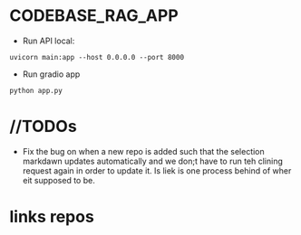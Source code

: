 # CODEBASE_RAG_APP

- Run API local:

```
uvicorn main:app --host 0.0.0.0 --port 8000

```

- Run gradio app

```
python app.py

```

# //TODOs

- Fix the bug on when a new repo is added such that the selection markdawn updates automatically and we don;t have to run teh clining request again in order to update it. Is liek is one process behind of wher eit supposed to be.

# links repos

